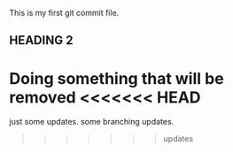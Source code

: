 This is my first git commit file.

## HEADING 2
Doing something that will be removed
<<<<<<< HEAD
=======
  
  just some updates. some branching updates.



  
>>>>>>> updates
